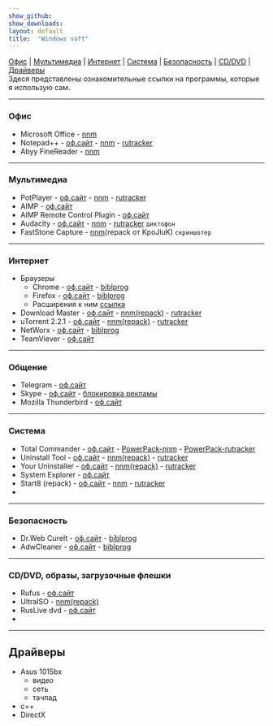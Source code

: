 ```yaml
---
show_github:
show_downloads:
layout: default
title:  "Windows soft"
---
```


[Офис](#офис) | [Мультимедиа](#мультимедиа) | [Интернет](#интернет) | [Система](#система) | [Безопасность](#безопасность) | [CD/DVD](#cddvd-образы-загрузочные-флешки) | [Драйверы](#драйверы)  
Здеся представлены  ознакомительные ссылки на  программы, которые  я использую сам.       

___
### Офис
* Microsoft Office - [nnm](#)
* Notepad++ - [оф.сайт](#) - [nnm](#) - [rutracker](#)
* Abyy FineReader -  [nnm](#)

___
### Мультимедиа
* PotPlayer - [оф.сайт](#) - [nnm](#) - [rutracker](#)
* AIMP - [оф.сайт](#)
* AIMP Remote Control Plugin - [оф.сайт](#)
* Audacity - [оф.сайт](#) - [nnm](#) - [rutracker](#) `диктофон`
* FastStone Capture - [nnm](#)(repack от KpoJIuK)  `скриншотер`

___
### Интернет
* Браузеры
  * Chrome - [оф.сайт](#) - [biblprog](#)
  * Firefox - [оф.сайт](#) - [biblprog](#)
  * Расширения к ним [ссылка](#)
* Download Master - [оф.сайт](#) - [nnm(repack)](#) - [rutracker](#)
* uTorrent 2.2.1 - [оф.сайт](#) - [nnm(repack)](#) - [rutracker](#)
* NetWorx - [оф.сайт](#) - [biblprog](#)
* TeamViever - [оф.сайт](#)

___
### Общение
* Telegram - [оф.сайт](#)
* Skype - [оф.сайт](#) - [блокировка рекламы](#)
* Mozilla Thunderbird - [оф.сайт](#)

___
### Система
* Total Commander - [оф.сайт](#) - [PowerPack-nnm](#) - [PowerPack-rutracker](#)
* Uninstall Tool - [оф.сайт](#) - [nnm(repack)](#) - [rutracker](#)
* Your Uninstaller - [оф.сайт](#) - [nnm(repack)](#) - [rutracker](#)
* System Explorer  - [оф.сайт](#)
* Start8 (repack) - [оф.сайт](#) - [nnm](#) - [rutracker](#)
* 
___
### Безопасность
* Dr.Web CureIt - [оф.сайт](#) - [biblprog](#)
* AdwCleaner  - [оф.сайт](#) - [biblprog](#)

___
### CD/DVD, образы, загрузочные флешки
* Rufus  - [оф.сайт](#)
* UltraISO - [nnm(repack)](#)
* RusLive dvd - [оф.сайт](#)
* 
___
## Драйверы
* Asus 1015bx
  * видео
  * сеть
  * тачпад
* с++
* DirectX
